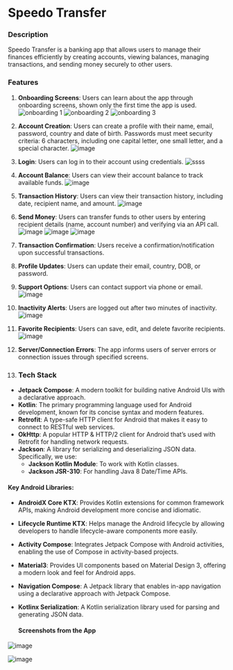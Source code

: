 # Speedo Transfer

### Description
Speedo Transfer is a banking app that allows users to manage their finances efficiently by creating accounts, viewing balances, managing transactions, and sending money securely to other users.

### Features
1. **Onboarding Screens**: Users can learn about the app through onboarding screens, shown only the first time the app is used.
![onboarding 1](https://github.com/user-attachments/assets/97e6d344-90ba-46ce-b3c7-eb2ff393cfb1)
![onboarding 2](https://github.com/user-attachments/assets/150c9a2e-e75c-4c25-87b5-df20fab4cec3)
![onboarding 3](https://github.com/user-attachments/assets/a61fba1c-2a25-45a8-a223-48f6af973190)

2. **Account Creation**: Users can create a profile with their name, email, password, country and date of birth. Passwords must meet security criteria: 6 characters, including one capital letter, one small letter, and a special character.
![image](https://github.com/user-attachments/assets/6a71e6cd-5a05-498c-8dc5-337c1be15aed)
3. **Login**: Users can log in to their account using credentials.
![ssss](https://github.com/user-attachments/assets/01afd173-86de-4333-a8b9-eb697e939ee1)
4. **Account Balance**: Users can view their account balance to track available funds.
![image](https://github.com/user-attachments/assets/7d34bb2e-9275-4266-b965-7f749bde0a72)
5. **Transaction History**: Users can view their transaction history, including date, recipient name, and amount.
![image](https://github.com/user-attachments/assets/995b2227-b5d6-4601-aed7-b51c29c2583d)
6. **Send Money**: Users can transfer funds to other users by entering recipient details (name, account number) and verifying via an API call.
![image](https://github.com/user-attachments/assets/8b6c4cf0-043a-4070-b24f-ccab7e6e3ed0)
![image](https://github.com/user-attachments/assets/ee6b7e4a-a228-4369-b970-8db7f7de241f)
![image](https://github.com/user-attachments/assets/ec6597aa-ee4c-4804-a7fe-48b639b3102e)
7. **Transaction Confirmation**: Users receive a confirmation/notification upon successful transactions.
8. **Profile Updates**: Users can update their email, country, DOB, or password.
9. **Support Options**: Users can contact support via phone or email.
![image](https://github.com/user-attachments/assets/e5d6f1a0-26ab-4586-9067-f7216e2aa71c)
10. **Inactivity Alerts**: Users are logged out after two minutes of inactivity.
![image](https://github.com/user-attachments/assets/b5680e78-a093-46af-974f-e2baa506bd76)
11. **Favorite Recipients**: Users can save, edit, and delete favorite recipients.
![image](https://github.com/user-attachments/assets/7347adbb-5f70-48d1-9519-2256c75a695f)
12. **Server/Connection Errors**: The app informs users of server errors or connection issues through specified screens.

13. ### Tech Stack
- **Jetpack Compose**: A modern toolkit for building native Android UIs with a declarative approach.
- **Kotlin**: The primary programming language used for Android development, known for its concise syntax and modern features.
- **Retrofit**: A type-safe HTTP client for Android that makes it easy to connect to RESTful web services.
- **OkHttp**: A popular HTTP & HTTP/2 client for Android that’s used with Retrofit for handling network requests.
- **Jackson**: A library for serializing and deserializing JSON data. Specifically, we use:
  - **Jackson Kotlin Module**: To work with Kotlin classes.
  - **Jackson JSR-310**: For handling Java 8 Date/Time APIs.

#### Key Android Libraries:
- **AndroidX Core KTX**: Provides Kotlin extensions for common framework APIs, making Android development more concise and idiomatic.
- **Lifecycle Runtime KTX**: Helps manage the Android lifecycle by allowing developers to handle lifecycle-aware components more easily.
- **Activity Compose**: Integrates Jetpack Compose with Android activities, enabling the use of Compose in activity-based projects.
- **Material3**: Provides UI components based on Material Design 3, offering a modern look and feel for Android apps.
- **Navigation Compose**: A Jetpack library that enables in-app navigation using a declarative approach with Jetpack Compose.
- **Kotlinx Serialization**: A Kotlin serialization library used for parsing and generating JSON data.

  #### Screenshots from the App







![image](https://github.com/user-attachments/assets/86f61a54-2582-4ae1-a44e-71347d0d7c19)

![image](https://github.com/user-attachments/assets/1b376a35-a5d0-4fad-b33d-de7de4fba6e2)














